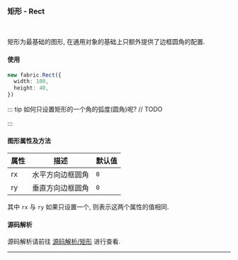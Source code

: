 ### 矩形 - Rect
<br/>

矩形为最基础的图形, 在通用对象的基础上只额外提供了边框圆角的配置.

#### 使用

```typescript
new fabric.Rect({
  width: 100,
  height: 40,
})
```

::: tip 如何只设置矩形的一个角的弧度(圆角)呢?
// TODO

:::

#### 图形属性及方法

| 属性  | 描述       | 默认值 |
|-----|----------|-----|
| rx  | 水平方向边框圆角 | `0` |
| ry  | 垂直方向边框圆角 | `0` |

其中 `rx` 与 `ry` 如果只设置一个, 则表示这两个属性的值相同.

#### 源码解析

源码解析请前往 [源码解析/矩形](../source/rect.md) 进行查看.

---
